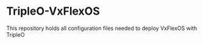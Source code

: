 # TripleO-VxFlexOS

This repository holds all configuration files needed to deploy VxFlexOS with TripleO
